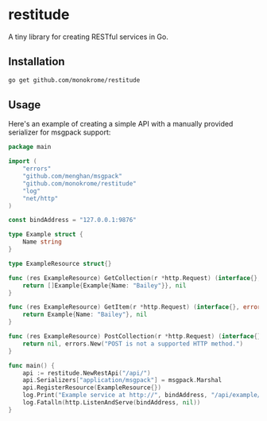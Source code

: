 # restitude
A tiny library for creating RESTful services in Go.


## Installation

```sh
go get github.com/monokrome/restitude
```

## Usage

Here's an example of creating a simple API with a manually provided serializer
for msgpack support:

```go
package main

import (
	"errors"
	"github.com/menghan/msgpack"
	"github.com/monokrome/restitude"
	"log"
	"net/http"
)

const bindAddress = "127.0.0.1:9876"

type Example struct {
	Name string
}

type ExampleResource struct{}

func (res ExampleResource) GetCollection(r *http.Request) (interface{}, error) {
	return []Example{Example{Name: "Bailey"}}, nil
}

func (res ExampleResource) GetItem(r *http.Request) (interface{}, error) {
	return Example{Name: "Bailey"}, nil
}

func (res ExampleResource) PostCollection(r *http.Request) (interface{}, error) {
	return nil, errors.New("POST is not a supported HTTP method.")
}

func main() {
	api := restitude.NewRestApi("/api/")
    api.Serializers["application/msgpack"] = msgpack.Marshal
	api.RegisterResource(ExampleResource{})
	log.Print("Example service at http://", bindAddress, "/api/example/")
	log.Fatalln(http.ListenAndServe(bindAddress, nil))
}
```
